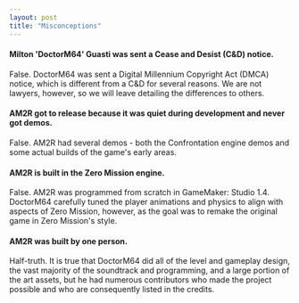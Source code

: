 ```yaml
---
layout: post
title: "Misconceptions"
---
```


#### Milton 'DoctorM64' Guasti was sent a Cease and Desist (C&D) notice.
False. DoctorM64 was sent a Digital Millennium Copyright Act (DMCA) notice, which is different from a C&D for several reasons. We are not lawyers, however, so we will leave detailing the differences to others.

#### AM2R got to release because it was quiet during development and never got demos.
False. AM2R had several demos - both the Confrontation engine demos and some actual builds of the game's early areas.

#### AM2R is built in the Zero Mission engine.
False. AM2R was programmed from scratch in GameMaker: Studio 1.4. DoctorM64 carefully tuned the player animations and physics to align with aspects of Zero Mission, however, as the goal was to remake the original game in Zero Mission's style.

#### AM2R was built by one person.
Half-truth. It is true that DoctorM64 did all of the level and gameplay design, the vast majority of the soundtrack and programming, and a large portion of the art assets, but he had numerous contributors who made the project possible and who are consequently listed in the credits.
